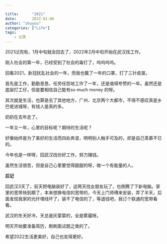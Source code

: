 ```yaml
---

title:      "2021"
date:       2022-01-06
author: "shuyou"
categories: ["Life"]
tags:      
    - 记录
---
```



2021过完啦，1月中旬就会回去了，2022年2月中旬开始在武汉找工作。

刚入社会的第一年，已经受到了社会的毒打了，呜呜呜呜。

回看2021，新冠扰乱社会的一年，而我也戴了一年的口罩，打了三针疫苗。

首先是工作，勤勤恳恳，任劳任怨地工作了一年，还是值得夸赞的一年。虽然还是底层打工仔，但是要相信自己能有so much money 的呀。

其次就是生活，也算是去了其他地方，广州、北京两个大都市，不得不感叹真是乡巴佬进城呀，有钱人是真的多。

奶奶在去年走了。

一年又一年，心里的目标呢？期待的生活呢？

好像始终是为了美好的生活而四处奔波，明明别人触手可及的，却是自己羡慕不已的。

今年也是一样呀，回武汉找份好工作，努力赚钱。

虽然生活很苦，但是自己心里要觉得甜甜的呀，做一个有能量的人。


**后记**

回武汉3天了，前天把电脑装好了，这两天找女朋友玩了，也倒腾了下新电脑。家里的宽带快到期了，本来想换电信的宽带的，今天上门师傅来安装，弄了半天，后面发现我家的光纤埋线坏了，装不了电信的了，等退钱吧，我订个联通的宽带看看。

武汉的冬天好冷，天总是灰蒙蒙的，全是雾霾呀。

明天开始要准备简历，刷刷面试题之类的了。

希望2022生活更美好，自己也变得更好。


